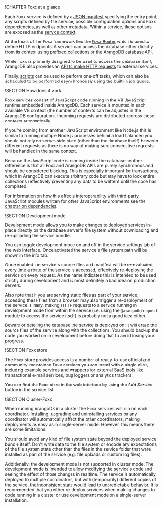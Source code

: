 !CHAPTER Foxx at a glance

Each Foxx service is defined by a [JSON manifest](Manifest.md) specifying the entry point, any scripts defined by the service, possible configuration options and Foxx dependencies, as well as other metadata. Within a service, these options are exposed as the [service context](Context.md).

At the heart of the Foxx framework lies the [Foxx Router](Router/README.md) which is used to define HTTP endpoints. A service can access the database either directly from its context using prefixed collections or the [ArangoDB database API](Modules.md).

While Foxx is primarily designed to be used to access the database itself, ArangoDB also provides an [API to make HTTP requests](Modules.md) to external services.

Finally, [scripts](Scripts.md) can be used to perform one-off tasks, which can also be scheduled to be performed asynchronously using the built-in job queue.

!SECTION How does it work

Foxx services consist of JavaScript code running in the V8 JavaScript runtime embedded inside ArangoDB. Each service is mounted in each available V8 context (the number of contexts can be adjusted in the ArangoDB configuration). Incoming requests are distributed accross these contexts automatically.

If you're coming from another JavaScript environment like Node.js this is similar to running multiple Node.js processes behind a load balancer: you should not rely on server-side state (other than the database itself) between different requests as there is no way of making sure consecutive requests will be handled in the same context.

Because the JavaScript code is running inside the database another difference is that all Foxx and ArangoDB APIs are purely synchronous and should be considered blocking. This is especially important for transactions, which in ArangoDB can execute arbitrary code but may have to lock entire collections (effectively preventing any data to be written) until the code has completed.

For information on how this affects interoperability with third-party JavaScript modules written for other JavaScript environments see [the chapter on dependencies](./Dependencies.md).

!SECTION Development mode

Development mode allows you to make changes to deployed services in-place directly on the database server's file system without downloading and re-uploading the service bundle.

You can toggle development mode on and off in the service settings tab of the web interface. Once activated the service's file system path will be shown in the info tab.

<!-- TODO (Add link to relevant aardvark docs) -->

Once enabled the service's source files and manifest will be re-evaluated every time a route of the service is accessed, effectively re-deploying the service on every request. As the name indicates this is intended to be used strictly during development and is most definitely a bad idea on production servers.

Also note that if you are serving static files as part of your service, accessing these files from a browser may also trigger a re-deployment of the service. Finally, making HTTP requests to a service running in development mode from within the service (i.e. using the `@arangodb/request` module to access the service itself) is probably not a good idea either.

Beware of deleting the database the service is deployed on: it will erase the source files of the service along with the collections. You should backup the code you worked on in development before doing that to avoid losing your progress.

!SECTION Foxx store

The Foxx store provides access to a number of ready-to-use official and community-maintained Foxx services you can install with a single click, including example services and wrappers for external SaaS tools like transactional e-mail services, bug loggers or analytics trackers.

You can find the Foxx store in the web interface by using the *Add Service* button in the service list.

<!-- TODO (Add link to relevant aardvark docs) -->

!SECTION Cluster-Foxx

When running ArangoDB in a cluster the Foxx services will run on each coordinator. Installing, upgrading and uninstalling services on any coordinator will automatically affect the other coordinators, making deployments as easy as in single-server mode. However, this means there are some limitations:

You should avoid any kind of file system state beyond the deployed service bundle itself. Don't write data to the file system or encode any expectations of the file system state other than the files in the service folder that were installed as part of the service (e.g. file uploads or custom log files).

Additionally, the development mode is not supported in cluster mode. The development mode is intended to allow modifying the service's code and seeing the effect of those changes in realtime. The service is automatically deployed to multiple coordinators, but with (temporarily) different copies of the service, the inconsistent state would lead to unpredictable behavior. It is recommended that you either re-deploy services when making changes to code running in a cluster or use development mode on a single-server installation.
